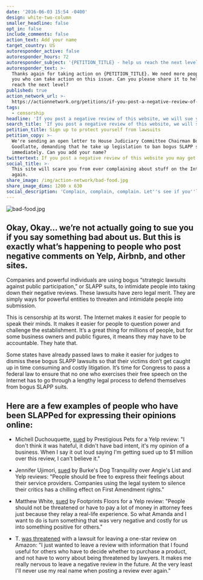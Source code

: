 ```yaml
---
date: '2016-06-03 15:54 -0400'
design: white-two-column
smaller_headline: false
opt_in: false
include_comments: false
action_text: Add your name
target_country: US
autoresponder_active: false
autoresponder_hours: 72
autoresponder_subject: '{PETITION_TITLE} - help us reach the next level!'
autoresponder_text: >-
  Thanks again for taking action on {PETITION_TITLE}. We need more people like
  you who can take action on this issue. Can you please share it to help us
  reach the next level?
published: true
action_network_url: >-
  https://actionnetwork.org/petitions/if-you-post-a-negative-review-of-this-website-you-might-get-sued/
tags:
  - censorship
headline: 'If you post a negative review of this website, we will sue you.'
search_title: 'If you post a negative review of this website, we will sue you.'
petition_title: Sign up to protect yourself from lawsuits
petition_copy: >-
  We're sending an open letter to House Judiciary Committee Chairman Bob
  Goodlatte, demanding that he take up legislation to ban bogus SLAPP suits
  immediately. Can you add your name?
twittertext: If you post a negative review of this website you may get sued.
social_title: >-
  This site will scare you from ever complaining about stuff on the Internet
  again. 
share_image: /img/action-network/bad-food.jpg
share_image_dims: 1200 x 630
social_description: 'Complain, complain, complain. Let''s see if you''ll complain about this site.'
---
```

![bad-food.jpg]({{site.baseurl}}/img/action-network/bad-food.jpg)

## Okay, Okay… we’re not actually going to sue you if you say something bad about us. But this is exactly what’s happening to people who post negative comments on Yelp, Airbnb, and other sites.

Companies and powerful individuals are using bogus “strategic lawsuits against public participation,” or SLAPP suits, to intimidate people into taking down their negative reviews. These lawsuits have zero legal merit. They are simply ways for powerful entities to threaten and intimidate people into submission. 

This is censorship at its worst. The Internet makes it easier for people to speak their minds. It makes it easier for people to question power and challenge the establishment. It’s a great thing for millions of people, but for some business owners and public figures, it means they may have to be accountable. They hate that. 

Some states have already passed laws to make it easier for judges to dismiss these bogus SLAPP lawsuits so that their victims don’t get caught up in time consuming and costly litigation. It’s time for Congress to pass a federal law to ensure that no one who exercises their free speech on the Internet has to go through a lengthy legal process to defend themselves from bogus SLAPP suits.

## Here are a few examples of people who have been SLAPPed for expressing their opinions online:

* Michell Duchouquette, [sued](http://dfw.cbslocal.com/2016/05/04/yelp-review-could-cost-couple-1-million/) by Prestigious Pets for a Yelp review: "I don't think it was hateful, it didn't have bad intent, it's my opinion of a business. When I say it out loud saying I'm getting sued up to $1 million over this review, I can't believe it."

* Jennifer Ujimori, [sued](https://www.washingtonpost.com/local/crime/negative-yelp-review-of-dog-obedience-class-spurs-lawsuit/2015/03/25/eb92dab6-d183-11e4-8fce-3941fc548f1c_story.html) by Burke's Dog Tranquility over Angie's List and Yelp reviews: "People should be free to express their feelings about their service providers. Companies using the legal system to silence their critics has a chilling effect on First Amendment rights."

* Matthew White, [sued](http://www.motherjones.com/politics/2015/07/yelp-slapp-lawsuit-legislation-speak-free-act) by Footprints Floors for a Yelp review: "People should not be threatened or have to pay a lot of money in attorney fees just because they relay a real-life experience. So what Amanda and I want to do is turn something that was very negative and costly for us into something positive for others."

* T. [was threatened](https://consumerist.com/2014/05/08/how-does-a-negative-amazon-review-result-in-threats-of-a-lawsuit/) with a lawsuit for leaving a one-star review on Amazon: "I just wanted to leave a review with information that I found useful for others who have to decide whether to purchase a product, and not have to worry about being threatened by lawyers. It makes me really nervous to leave a negative review in the future. At the very least I'll never use my real name when posting a review ever again."



